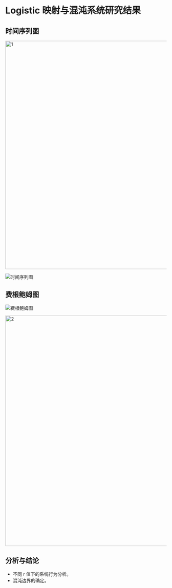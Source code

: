 # Logistic 映射与混沌系统研究结果

## 时间序列图

<img width="713" alt="1" src="https://github.com/user-attachments/assets/18feb138-77db-456f-abfb-c6f15b1296c9" />

![时间序列图](path/to/timeseries.png)

## 费根鲍姆图

![费根鲍姆图](path/to/feigenbaum.png)

<img width="720" alt="2" src="https://github.com/user-attachments/assets/3290d2f8-c8e6-44de-b14e-870f2088629e" />

## 分析与结论

- 不同 r 值下的系统行为分析。
- 混沌边界的确定。
